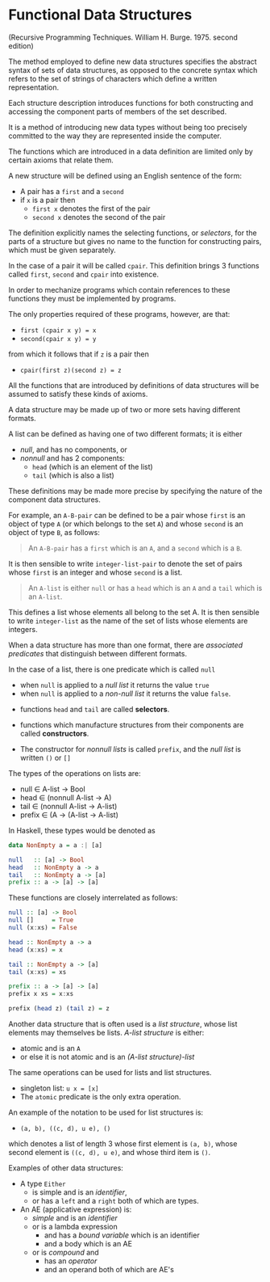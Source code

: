 # Functional Data Structures

(Recursive Programming Techniques. William H. Burge. 1975. second edition)

The method employed to define new data structures specifies the abstract syntax of sets of data structures, as opposed to the concrete syntax which refers to the set of strings of characters which define a written representation.

Each structure description introduces functions for both constructing and accessing the component parts of members of the set described.

It is a method of introducing new data types without being too precisely committed to the way they are represented inside the computer.

The functions which are introduced in a data definition are limited only by certain axioms that relate them.

A new structure will be defined using an English sentence of the form:
- A pair has a `first` and a `second`
- if `x` is a pair then
  - `first x` denotes the first of the pair
  - `second x` denotes the second of the pair

The definition explicitly names the selecting functions, or *selectors*, for the parts of a structure but gives no name to the function for constructing pairs, which must be given separately.

In the case of a pair it will be called `cpair`. This definition brings 3 functions called `first`, `second` and `cpair` into existence.

In order to mechanize programs which contain references to these functions they must be implemented by programs.

The only properties required of these programs, however, are that:
- `first (cpair x y) = x`
- `second(cpair x y) = y`

from which it follows that if `z` is a pair then
- `cpair(first z)(second z) = z`

All the functions that are introduced by definitions of data structures will be assumed to satisfy these kinds of axioms.

A data structure may be made up of two or more sets having different formats.

A list can be defined as having one of two different formats; it is either
- *null*, and has no components, or
- *nonnull* and has 2 components:
  - `head` (which is an element of the list)
  - `tail` (which is also a list)


These definitions may be made more precise by specifying the nature of the component data structures.

For example, an `A-B-pair` can be defined to be a pair whose `first` is an object of type `A` (or which belongs to the set `A`) and whose `second` is an object of type `B`, as follows:

> An `A-B-pair` has a `first` which is an `A`, and a `second` which is a `B`.

It is then sensible to write `integer-list-pair` to denote the set of pairs whose `first` is an integer and whose `second` is a list.

> An `A-list` is either `null` or has a `head` which is an `A` and a `tail` which is an `A-list`.


This defines a list whose elements all belong to the set A. It is then sensible to write `integer-list` as the name of the set of lists whose elements are integers.

When a data structure has more than one format, there are *associated predicates* that distinguish between different formats.

In the case of a list, there is one predicate which is called `null`
- when `null` is applied to a *null list* it returns the value `true`
- when `null` is applied to a *non-null list* it returns the value `false`.

* functions `head` and `tail` are called **selectors**.
* functions which manufacture structures from their components are called **constructors**.

* The constructor for *nonnull lists* is called `prefix`, and the *null list* is written `()` or `[]`

The types of the operations on lists are:
* null   ∈ A-list -> Bool
* head   ∈ (nonnull A-list -> A)
* tail   ∈ (nonnull A-list -> A-list)
* prefix ∈ (A -> (A-list -> A-list)

In Haskell, these types would be denoted as

```hs
data NonEmpty a = a :| [a]

null   :: [a] -> Bool
head   :: NonEmpty a -> a
tail   :: NonEmpty a -> [a]
prefix :: a -> [a] -> [a]
```

These functions are closely interrelated as follows:

```hs
null :: [a] -> Bool
null []     = True
null (x:xs) = False

head :: NonEmpty a -> a
head (x:xs) = x

tail :: NonEmpty a -> [a]
tail (x:xs) = xs

prefix :: a -> [a] -> [a]
prefix x xs = x:xs

prefix (head z) (tail z) = z
```


Another data structure that is often used is a *list structure*, whose list elements may themselves be lists. *A-list structure* is either:
- atomic and is an `A`
- or else it is not atomic and is an *(A-list structure)-list*

The same operations can be used for lists and list structures.

- singleton list: `u x = [x]`
- The `atomic` predicate is the only extra operation.

An example of the notation to be used for list structures is:
- `(a, b), ((c, d), u e), ()`

which denotes a list of length 3 whose first element is `(a, b)`, whose second
element is `((c, d), u e)`, and whose third item is `()`.


Examples of other data structures:
* A type `Either`
  - is simple and is an *identifier*,
  - or has a `left` and a `right` both of which are types.
* An AE (applicative expression) is:
  - *simple* and is an *identifier*
  - or is a lambda expression
    - and has a *bound variable* which is an identifier
    - and a body which is an AE
  - or is *compound* and
    - has an *operator*
    - and an operand both of which are AE's
